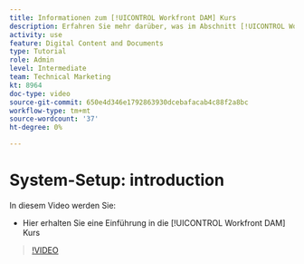 ```yaml
---
title: Informationen zum [!UICONTROL Workfront DAM] Kurs
description: Erfahren Sie mehr darüber, was im Abschnitt [!UICONTROL Workfront DAM] Administrator, Teil 1 System Setup Kurs.
activity: use
feature: Digital Content and Documents
type: Tutorial
role: Admin
level: Intermediate
team: Technical Marketing
kt: 8964
doc-type: video
source-git-commit: 650e4d346e1792863930dcebafacab4c88f2a8bc
workflow-type: tm+mt
source-wordcount: '37'
ht-degree: 0%

---
```


# System-Setup: introduction

In diesem Video werden Sie:

* Hier erhalten Sie eine Einführung in die [!UICONTROL Workfront DAM] Kurs

>[!VIDEO](https://video.tv.adobe.com/v/335227/?quality=12&learn=on)

<!-- Learn more graphic & links to documentation articles
* Accessing help for Workfront DAM
* Workfront DAM within Workfront
-->
